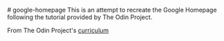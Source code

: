 \# google-homepage
This is an attempt to recreate the Google Homepage following the tutorial provided by The Odin Project.


From The Odin Project's [curriculum](http://www.theodinproject.com/courses/web-development-101/lessons/html-css)
